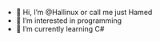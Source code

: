- 👋 Hi, I’m @Hallinux  or call me just Hamed 
- 👀 I’m interested in programming
- 🌱 I’m currently learning C# 


<!---
Hallinux/Hallinux is a ✨ special ✨ repository because its `README.md` (this file) appears on your GitHub profile.
You can click the Preview link to take a look at your changes.
--->
